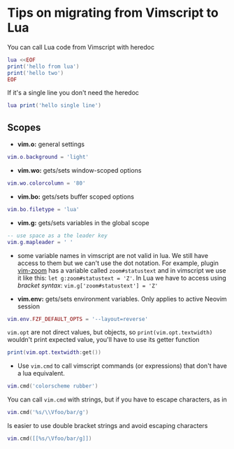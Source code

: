 # Tips on migrating from Vimscript to Lua

You can call Lua code from Vimscript with heredoc

```lua
lua <<EOF
print('hello from lua')
print('hello two')
EOF
```

If it's a single line you don't need the heredoc

```lua
lua print('hello single line')
```

## Scopes

- **vim.o:** general settings

```lua
vim.o.background = 'light'
```

- **vim.wo:** gets/sets window-scoped options

```lua
vim.wo.colorcolumn = '80'
```

- **vim.bo:** gets/sets buffer scoped options

```lua
vim.bo.filetype = 'lua'
```

- **vim.g:** gets/sets variables in the global scope

```lua
-- use space as a the leader key
vim.g.mapleader = ' '
```

- some variable names in vimscript are not valid in lua. We still have access
  to them but we can't use the dot notation. For example, plugin
  [vim-zoom](https://github.com/dhruvasagar/vim-zoom) has a variable called
  `zoom#statustext` and in vimscript we use it like this: `let
  g:zoom#statustext = 'Z'`. In Lua we have to access using _bracket syntax_:
  `vim.g['zoom#statustext'] = 'Z'`

- **vim.env:** gets/sets environment variables. Only applies to active Neovim session

```lua
vim.env.FZF_DEFAULT_OPTS = '--layout=reverse'
```

`vim.opt` are not direct values, but objects, so `print(vim.opt.textwidth)`
wouldn't print expected value, you'll have to use its getter function

```lua
print(vim.opt.textwidth:get())
```

- Use `vim.cmd` to call vimscript commands (or expressions) that don't have a
  lua equivalent.

```lua
vim.cmd('colorscheme rubber')
```

You can call `vim.cmd` with strings, but if you have to escape characters, as in

```lua
vim.cmd('%s/\\Vfoo/bar/g')
```

Is easier to use double bracket strings and avoid escaping characters

```lua
vim.cmd([[%s/\Vfoo/bar/g]])
```
